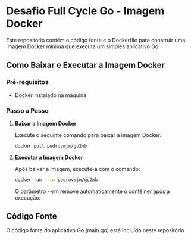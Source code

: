# Desafio Full Cycle Go - Imagem Docker

Este repositório contém o código fonte e o Dockerfile para construir uma imagem Docker mínima que executa um simples aplicativo Go.

## Como Baixar e Executar a Imagem Docker

### Pré-requisitos

- Docker instalado na máquina

### Passo a Passo

1. **Baixar a Imagem Docker**

   Execute o seguinte comando para baixar a imagem Docker:

    ```sh
    docker pull pedrovmjm/go2mb
    ```

2. **Executar a Imagem Docker** 

    Após baixar a imagem, execute-a com o comando:

    ```sh
    docker run --rm pedrovmjm/go2mb
    ```
    O parâmetro --rm remove automaticamente o contêiner após a execução.

## Código Fonte
   
O código fonte do aplicativo Go (main.go) está incluído neste repositório